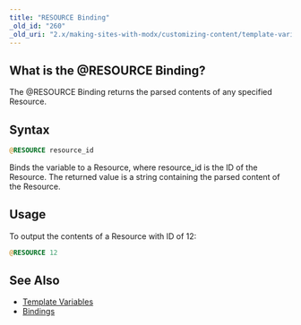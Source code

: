 ```yaml
---
title: "RESOURCE Binding"
_old_id: "260"
_old_uri: "2.x/making-sites-with-modx/customizing-content/template-variables/bindings/resource-binding"
---
```


## What is the @RESOURCE Binding?

The @RESOURCE Binding returns the parsed contents of any specified Resource.

## Syntax

``` php
@RESOURCE resource_id
```

Binds the variable to a Resource, where resource\_id is the ID of the Resource. The returned value is a string containing the parsed content of the Resource.

## Usage

To output the contents of a Resource with ID of 12:

``` php
@RESOURCE 12
```

## See Also

- [Template Variables](building-sites/elements/template-variables "Template Variables")
- [Bindings](building-sites/elements/template-variables/bindings "Bindings")
